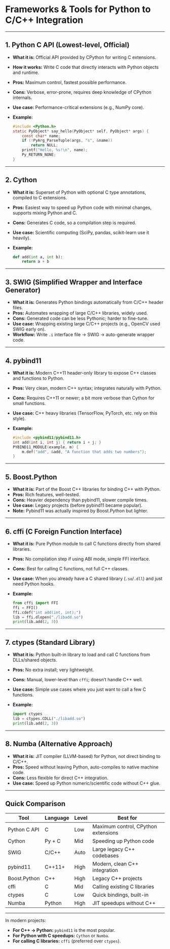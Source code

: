 # Frameworks & Tools for Python to C/C++ Integration

---

## 1. **Python C API (Lowest-level, Official)**

* **What it is:** Official API provided by CPython for writing C extensions.
* **How it works:** Write C code that directly interacts with Python objects and runtime.
* **Pros:** Maximum control, fastest possible performance.
* **Cons:** Verbose, error-prone, requires deep knowledge of CPython internals.
* **Use case:** Performance-critical extensions (e.g., NumPy core).
* **Example:**

  ```c
  #include <Python.h>
  static PyObject* say_hello(PyObject* self, PyObject* args) {
      const char* name;
      if (!PyArg_ParseTuple(args, "s", &name))
          return NULL;
      printf("Hello, %s!\n", name);
      Py_RETURN_NONE;
  }
  ```

---

## 2. **Cython**

* **What it is:** Superset of Python with optional C type annotations, compiled to C extensions.
* **Pros:** Easiest way to speed up Python code with minimal changes, supports mixing Python and C.
* **Cons:** Generates C code, so a compilation step is required.
* **Use case:** Scientific computing (SciPy, pandas, scikit-learn use it heavily).
* **Example:**

  ```python
  def add(int a, int b):
      return a + b
  ```

---

## 3. **SWIG (Simplified Wrapper and Interface Generator)**

* **What it is:** Generates Python bindings automatically from C/C++ header files.
* **Pros:** Automates wrapping of large C/C++ libraries, widely used.
* **Cons:** Generated code can be less Pythonic; harder to fine-tune.
* **Use case:** Wrapping existing large C/C++ projects (e.g., OpenCV used SWIG early on).
* **Workflow:** Write `.i` interface file → SWIG → auto-generate wrapper code.

---

## 4. **pybind11**

* **What it is:** Modern C++11 header-only library to expose C++ classes and functions to Python.
* **Pros:** Very clean, modern C++ syntax; integrates naturally with Python.
* **Cons:** Requires C++11 or newer; a bit more verbose than Cython for small functions.
* **Use case:** C++ heavy libraries (TensorFlow, PyTorch, etc. rely on this style).
* **Example:**

  ```cpp
  #include <pybind11/pybind11.h>
  int add(int i, int j) { return i + j; }
  PYBIND11_MODULE(example, m) {
      m.def("add", &add, "A function that adds two numbers");
  }
  ```

---

## 5. **Boost.Python**

* **What it is:** Part of the Boost C++ libraries for binding C++ with Python.
* **Pros:** Rich features, well-tested.
* **Cons:** Heavier dependency than pybind11, slower compile times.
* **Use case:** Legacy projects (before pybind11 became popular).
* **Note:** Pybind11 was actually inspired by Boost.Python but lighter.

---

## 6. **cffi (C Foreign Function Interface)**

* **What it is:** Pure Python module to call C functions directly from shared libraries.
* **Pros:** No compilation step if using ABI mode, simple FFI interface.
* **Cons:** Best for calling C functions, not full C++ classes.
* **Use case:** When you already have a C shared library (`.so`/`.dll`) and just need Python hooks.
* **Example:**

  ```python
  from cffi import FFI
  ffi = FFI()
  ffi.cdef("int add(int, int);")
  lib = ffi.dlopen("./libadd.so")
  print(lib.add(2, 3))
  ```

---

## 7. **ctypes (Standard Library)**

* **What it is:** Python built-in library to load and call C functions from DLLs/shared objects.
* **Pros:** No extra install; very lightweight.
* **Cons:** Manual, lower-level than `cffi`; doesn’t handle C++ well.
* **Use case:** Simple use cases where you just want to call a few C functions.
* **Example:**

  ```python
  import ctypes
  lib = ctypes.CDLL("./libadd.so")
  print(lib.add(2, 3))
  ```

---

## 8. **Numba (Alternative Approach)**

* **What it is:** JIT compiler (LLVM-based) for Python, not direct binding to C/C++.
* **Pros:** Speed without leaving Python, auto-compiles to native machine code.
* **Cons:** Less flexible for direct C++ integration.
* **Use case:** Speed up Python numeric/scientific code without C++ glue.

---

## Quick Comparison

| Tool         | Language | Level | Best for                            |
| ------------ | -------- | ----- | ----------------------------------- |
| Python C API | C        | Low   | Maximum control, CPython extensions |
| Cython       | Py + C   | Mid   | Speeding up Python code             |
| SWIG         | C/C++    | Auto  | Large legacy C++ codebases          |
| pybind11     | C++11+   | High  | Modern, clean C++ integration       |
| Boost.Python | C++      | High  | Legacy C++ projects                 |
| cffi         | C        | Mid   | Calling existing C libraries        |
| ctypes       | C        | Low   | Quick bindings, built-in            |
| Numba        | Python   | High  | JIT speedups without C++            |

---

In modern projects:

* **For C++ → Python:** `pybind11` is the most popular.
* **For Python with C speedups:** `Cython` or `Numba`.
* **For calling C libraries:** `cffi` (preferred over `ctypes`).
